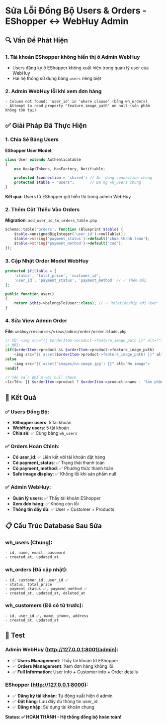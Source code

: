 # Sửa Lỗi Đồng Bộ Users & Orders - EShopper ↔ WebHuy Admin

## 🔍 **Vấn Đề Phát Hiện**

### 1. **Tài khoản EShopper không hiển thị ở Admin WebHuy**

- Users đăng ký ở EShopper không xuất hiện trong quản lý user của WebHuy
- Hai hệ thống sử dụng bảng `users` riêng biệt

### 2. **Admin WebHuy lỗi khi xem đơn hàng**

```
- Column not found: 'user_id' in 'where clause' (bảng wh_orders)
- Attempt to read property "feature_image_path" on null (sản phẩm không tồn tại)
```

## ✅ **Giải Pháp Đã Thực Hiện**

### **1. Chia Sẻ Bảng Users**

**EShopper User Model**:

```php
class User extends Authenticatable
{
    use HasApiTokens, HasFactory, Notifiable;

    protected $connection = 'shared'; // Sử dụng connection chung
    protected $table = "users";       // Bảng wh_users chung
}
```

**Kết quả**: Users từ EShopper giờ hiển thị trong admin WebHuy

### **2. Thêm Cột Thiếu Vào Orders**

**Migration**: `add_user_id_to_orders_table.php`

```php
Schema::table('orders', function (Blueprint $table) {
    $table->unsignedBigInteger('user_id')->nullable();
    $table->string('payment_status')->default('chưa thanh toán');
    $table->string('payment_method')->default('cod');
});
```

### **3. Cập Nhật Order Model WebHuy**

```php
protected $fillable = [
    'status', 'total_price', 'customer_id',
    'user_id', 'payment_status', 'payment_method' // ✅ Thêm mới
];

public function user()
{
    return $this->belongsTo(User::class); // ✅ Relationship với User
}
```

### **4. Sửa View Admin Order**

**File**: `webhuy/resources/views/admin/order/order.blade.php`

```php
// CŨ: <img src="{{ $orderItem->product->feature_image_path }}" alt="">
// MỚI:
@if($orderItem->product && $orderItem->product->feature_image_path)
    <img src="{{ asset($orderItem->product->feature_image_path) }}" alt="{{ $orderItem->product->name }}">
@else
    <img src="{{ asset('images/no-image.jpg') }}" alt="No image">
@endif

// Tên sản phẩm với null check
<li>Tên: {{ $orderItem->product ? $orderItem->product->name : 'Sản phẩm không tồn tại' }}</li>
```

## 🎯 **Kết Quả**

### ✅ **Users Đồng Bộ**:

- **EShopper users**: 5 tài khoản
- **WebHuy users**: 5 tài khoản
- **Chia sẻ**: ✅ Cùng bảng `wh_users`

### ✅ **Orders Hoàn Chỉnh**:

- **Có user_id**: ✅ Liên kết với tài khoản đặt hàng
- **Có payment_status**: ✅ Trạng thái thanh toán
- **Có payment_method**: ✅ Phương thức thanh toán
- **Safe image display**: ✅ Không lỗi khi sản phẩm null

### ✅ **Admin WebHuy**:

- **Quản lý users**: ✅ Thấy tài khoản EShopper
- **Xem đơn hàng**: ✅ Không còn lỗi
- **Thông tin đầy đủ**: ✅ User + Customer + Products

## 📋 **Cấu Trúc Database Sau Sửa**

### **wh_users** (Chung):

```
- id, name, email, password
- created_at, updated_at
```

### **wh_orders** (Đã cập nhật):

```
- id, customer_id, user_id ✅
- status, total_price
- payment_status ✅, payment_method ✅
- created_at, updated_at, deleted_at
```

### **wh_customers** (Đã có từ trước):

```
- id, user_id ✅, name, phone, address
- created_at, updated_at
```

## 🚀 **Test**

### **Admin WebHuy** (http://127.0.0.1:8001/admin):

- ✅ **Users Management**: Thấy tài khoản từ EShopper
- ✅ **Orders Management**: Xem đơn hàng không lỗi
- ✅ **Full Information**: User info + Customer info + Order details

### **EShopper** (http://127.0.0.1:8000):

- ✅ **Đăng ký tài khoản**: Tự động xuất hiện ở admin
- ✅ **Đặt hàng**: Lưu đầy đủ thông tin user_id
- ✅ **Đăng nhập**: Sử dụng tài khoản chung

**Status: ✅ HOÀN THÀNH - Hệ thống đồng bộ hoàn toàn!**
